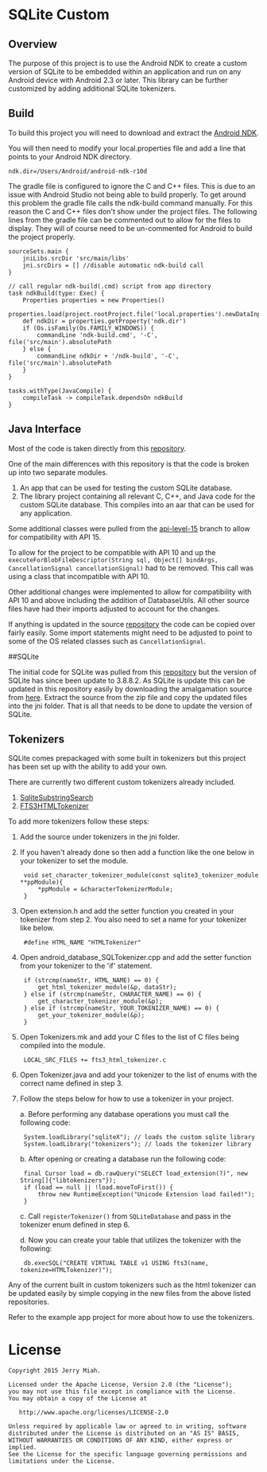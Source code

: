 # SQLite Custom

## Overview

The purpose of this project is to use the Android NDK to create a custom version of SQLite to be embedded within an application and run on any Android device with Android 2.3 or later.
This library can be further customized by adding additional SQLite tokenizers.

## Build

To build this project you will need to download and extract the [Android NDK](https://developer.android.com/tools/sdk/ndk/index.html "Title").

You will then need to modify your local.properties file and add a line that points to your Android NDK directory.

`ndk.dir=/Users/Android/android-ndk-r10d`

The gradle file is configured to ignore the C and C++ files. This is due to an issue with Android Studio not being able to build properly. 
To get around this problem the gradle file calls the ndk-build command manually. For this reason the C and C++ files don't show under the project files. 
The following lines from the gradle file can be commented out to allow for the files to display. They will of course need to be un-commented for Android to build the project properly.
        
    sourceSets.main {
        jniLibs.srcDir 'src/main/libs'
        jni.srcDirs = [] //disable automatic ndk-build call
    }

    // call regular ndk-build(.cmd) script from app directory
    task ndkBuild(type: Exec) {
        Properties properties = new Properties()
        properties.load(project.rootProject.file('local.properties').newDataInputStream())
        def ndkDir = properties.getProperty('ndk.dir')
        if (Os.isFamily(Os.FAMILY_WINDOWS)) {
            commandLine 'ndk-build.cmd', '-C', file('src/main').absolutePath
        } else {
            commandLine ndkDir + '/ndk-build', '-C', file('src/main').absolutePath
        }
    }

    tasks.withType(JavaCompile) {
        compileTask -> compileTask.dependsOn ndkBuild
    }

## Java Interface

Most of the code is taken directly from this [repository](http://www.sqlite.org/android/tree?ci=trunk "Title").

One of the main differences with this repository is that the code is broken up into two separate modules.

1. An app that can be used for testing the custom SQLite database.
2. The library project containing all relevant C, C++, and Java code for the custom SQLite database. This compiles into an aar that can be used for any application.

Some additional classes were pulled from the [api-level-15](http://www.sqlite.org/android/timeline?n=100&r=api-level-15 "Title") branch to allow for compatibility with API 15.

To allow for the project to be compatible with API 10 and up the `executeForBlobFileDescriptor(String sql, Object[] bindArgs, CancellationSignal cancellationSignal)` had to be removed. 
This call was using a class that incompatible with API 10.
                                                                          
Other additional changes were implemented to allow for compatibility with API 10 and above including the addition of DatabaseUtils. All other source files have had their imports adjusted to account for the changes.

If anything is updated in the source [repository](http://www.sqlite.org/android/tree?ci=trunk "Title") the code can be copied over fairly easily. 
Some import statements might need to be adjusted to point to some of the OS related classes such as `CancellationSignal`.

##SQLite

The initial code for SQLite was pulled from this [repository](http://www.sqlite.org/android/tree?ci=trunk "Title") but the version of SQLite has since been update to 3.8.8.2.
As SQLite is update this can be updated in this repository easily by downloading the amalgamation source from [here](http://www.sqlite.org/download.html "Title"). 
Extract the source from the zip file and copy the updated files into the jni folder. That is all that needs to be done to update the version of SQLite.

## Tokenizers

SQLite comes prepackaged with some built in tokenizers but this project has been set up with the ability to add your own. 

There are currently two different custom tokenizers already included.

1. [SqliteSubstringSearch](https://github.com/haifengkao/SqliteSubstringSearch "Title")
2. [FTS3HTMLTokenizer](https://github.com/stephanheilner/FTS3HTMLTokenizer "Title")

To add more tokenizers follow these steps:

1. Add the source under tokenizers in the jni folder.
2. If you haven't already done so then add a function like the one below in your tokenizer to set the module.

        void set_character_tokenizer_module(const sqlite3_tokenizer_module **ppModule){
            *ppModule = &characterTokenizerModule;
        }
    
3. Open extension.h and add the setter function you created in your tokenizer from step 2. You also need to set a name for your tokenizer like below.
   
        #define HTML_NAME "HTMLTokenizer"
        
4. Open android_database_SQLTokenizer.cpp and add the setter function from your tokenizer to the 'if' statement.

        if (strcmp(nameStr, HTML_NAME) == 0) {
            get_html_tokenizer_module(&p, dataStr);
        } else if (strcmp(nameStr, CHARACTER_NAME) == 0) {
            get_character_tokenizer_module(&p);
        } else if (strcmp(nameStr, YOUR_TOKENIZER_NAME) == 0) {
            get_your_tokenizer_module(&p);
        }   
   
5. Open Tokenizers.mk and add your C files to the list of C files being compiled into the module.

        LOCAL_SRC_FILES += fts3_html_tokenizer.c

6. Open Tokenizer.java and add your tokenizer to the list of enums with the correct name defined in step 3.

7. Follow the steps below for how to use a tokenizer in your project.

    a. Before performing any database operations you must call the following code:
        
        System.loadLibrary("sqliteX"); // loads the custom sqlite library
        System.loadLibrary("tokenizers"); // loads the tokenizer library
        
    b. After opening or creating a database run the following code:
    
        final Cursor load = db.rawQuery("SELECT load_extension(?)", new String[]{"libtokenizers"});
        if (load == null || !load.moveToFirst()) {
            throw new RuntimeException("Unicode Extension load failed!");
        }
       
    c. Call `registerTokenizer()` from `SQLiteDatabase` and pass in the tokenizer enum defined in step 6.
        
    d. Now you can create your table that utilizes the tokenizer with the following:
    
        db.execSQL("CREATE VIRTUAL TABLE v1 USING fts3(name, tokenize=HTMLTokenizer)");
        
          

Any of the current built in custom tokenizers such as the html tokenizer can be updated easily by simple copying in the new files from the above listed repositories.

Refer to the example app project for more about how to use the tokenizers. 


License
=======

    Copyright 2015 Jerry Miah.

    Licensed under the Apache License, Version 2.0 (the "License");
    you may not use this file except in compliance with the License.
    You may obtain a copy of the License at

       http://www.apache.org/licenses/LICENSE-2.0

    Unless required by applicable law or agreed to in writing, software
    distributed under the License is distributed on an "AS IS" BASIS,
    WITHOUT WARRANTIES OR CONDITIONS OF ANY KIND, either express or implied.
    See the License for the specific language governing permissions and
    limitations under the License.




   